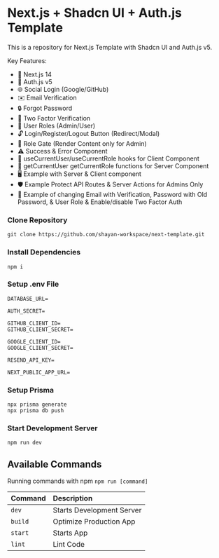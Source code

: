 # Next.js + Shadcn UI + Auth.js Template

This is a repository for Next.js Template with Shadcn UI and Auth.js v5.

Key Features:

- 🚀 Next.js 14
- 🔐 Auth.js v5
- 🌐 Social Login (Google/GitHub)
- ✉️ Email Verification
- 🔒 Forgot Password
- 📱 Two Factor Verification
- 👥 User Roles (Admin/User)
- 🔓 Login/Register/Logout Button (Redirect/Modal)
- 🚧 Role Gate (Render Content only for Admin)
- ⚠️ Success & Error Component
- 👤 useCurrentUser/useCurrentRole hooks for Client Component
- 🧑 getCurrentUser getCurrentRole functions for Server Component
- 🖥️ Example with Server & Client component
- 🛡️ Example Protect API Routes & Server Actions for Admins Only
- 🔑 Example of changing Email with Verification, Password with Old Password, & User Role & Enable/disable Two Factor Auth

### Clone Repository

```shell
git clone https://github.com/shayan-workspace/next-template.git
```

### Install Dependencies

```shell
npm i
```

### Setup .env File

```shell
DATABASE_URL=

AUTH_SECRET=

GITHUB_CLIENT_ID=
GITHUB_CLIENT_SECRET=

GOOGLE_CLIENT_ID=
GOOGLE_CLIENT_SECRET=

RESEND_API_KEY=

NEXT_PUBLIC_APP_URL=
```

### Setup Prisma

```shell
npx prisma generate
npx prisma db push
```

### Start Development Server

```shell
npm run dev
```

## Available Commands

Running commands with npm `npm run [command]`

| Command | Description               |
| :------ | :------------------------ |
| `dev`   | Starts Development Server |
| `build` | Optimize Production App   |
| `start` | Starts App                |
| `lint`  | Lint Code                 |

